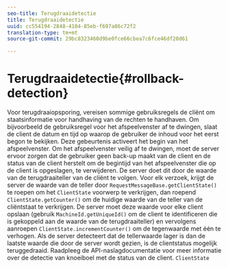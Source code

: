```yaml
---
seo-title: Terugdraaidetectie
title: Terugdraaidetectie
uuid: cc554194-2848-4104-85eb-f697a86c72f2
translation-type: tm+mt
source-git-commit: 29bc8323460d9be0fce66cbea7c6fce46df20d61

---
```



# Terugdraaidetectie{#rollback-detection}

Voor terugdraaiopsporing, vereisen sommige gebruiksregels de cliënt om staatsinformatie voor handhaving van de rechten te handhaven. Om bijvoorbeeld de gebruiksregel voor het afspeelvenster af te dwingen, slaat de client de datum en tijd op waarop de gebruiker de inhoud voor het eerst begon te bekijken. Deze gebeurtenis activeert het begin van het afspeelvenster. Om het afspeelvenster veilig af te dwingen, moet de server ervoor zorgen dat de gebruiker geen back-up maakt van de client en de status van de client herstelt om de begintijd van het afspeelvenster die op de client is opgeslagen, te verwijderen. De server doet dit door de waarde van de terugdraaiteller van de cliënt te volgen. Voor elk verzoek, krijgt de server de waarde van de teller door `RequestMessageBase.getClientState()` te roepen om het `ClientState` voorwerp te verkrijgen, dan roepend `ClientState.getCounter()` om de huidige waarde van de teller van de cliëntstaat te verkrijgen. De server moet deze waarde voor elke client opslaan (gebruik `MachineId.getUniqueId()` om de client te identificeren die is gekoppeld aan de waarde van de terugdraaiteller) en vervolgens aanroepen `ClientState.incrementCounter()` om de tegenwaarde met één te verhogen. Als de server detecteert dat de tellerwaarde lager is dan de laatste waarde die door de server wordt gezien, is de clientstatus mogelijk teruggedraaid. Raadpleeg de API-naslagdocumentatie voor meer informatie over de detectie van knoeiboel met de status van de client. `ClientState`
